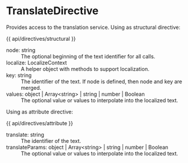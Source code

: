 <!-- ======================================================================
--- Search engine
title:          TranslateDirective
keywords:       TranslateDirective
description:    TranslateDirective.
--- Menu system
order:          50
text:           TranslateDirective
hidden:         false
umbel:          false
--- Page properties
id:             
document:       
layout:         layout-2-left
$-left:         #side-menu
searchable:     true
--- Side menu
side-menu-root:     /api
side-menu-header:   API
side-menu-top:      
side-menu-depth:    2
======================================================================= -->

# TranslateDirective

Provides access to the translation service. Using as structural directive:

{{ api/directives/structural }}

<dl>
  <dt>
    node<span class="js-type">: string</span>
  </dt>
  <dd>
    The optional beginning of the text identifier for all calls.
  </dd>
  <dt>
    localize<span class="js-type">: LocalizeContext</span>
  </dt>
  <dd>
    A helper object with methods to support localization.
  </dd>
  <dt>
    key<span class="js-type">: string</span>
  </dt>
  <dd>
    The identifier of the text. If node is defined, then node and key are merged.
  </dd>
  <dt>
    values<span class="js-type">: object | Array&lt;string> | string | number | Boolean</span>
  </dt>
  <dd>
    The optional value or values to interpolate into the localized text.
  </dd>
</dl>

Using as attribute directive:

{{ api/directives/attribute }}

<dl>
  <dt>
    translate<span class="js-type">: string</span>
  </dt>
  <dd>
    The identifier of the text.
  </dd>
  <dt>
    translateParams<span class="js-type">: object | Array&lt;string> | string | number | Boolean</span>
  </dt>
  <dd>
    The optional value or values to interpolate into the localized text.
  </dd>
</dl>
